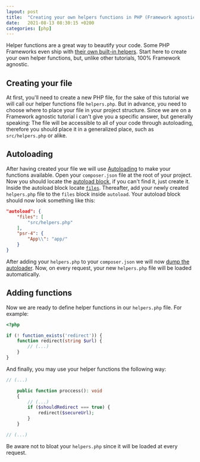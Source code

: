 ```yaml
---
layout: post
title:  "Creating your own helpers functions in PHP (Framework agnostic)"
date:   2021-08-13 08:30:15 +0200
categories: [php]
---
```


Helper functions are a great way to beautify your code. Some PHP Frameworks even ship with [their own built-in helpers](https://laravel.com/docs/8.x/helpers). Start here to create your own helper functions, but, unlike other tutorials, 100% Framework agnostic.

## Creating your file
At first, you'll need to create a new PHP file, for the sake of this tutorial we will call our helper functions file `helpers.php`. But in advance, you need to choose where to place your file in your project structure. Since we are on a Framework agnostic tutorial i can't give you a specific answer, but generally speaking: The file will be accessible to all of your code through autoloading, therefore you should place it in a generalized place, such as `src/helpers.php` or alike.

## Autoloading
After having created your file we will use [Autoloading](https://www.php.net/manual/en/language.oop5.autoload.php) to make your functions available. Open your `composer.json` file at the root of your project. Now you should locate the [autoload block](https://getcomposer.org/doc/04-schema.md#autoload), if you can't find it, just create it. Inside the autoload block locate [`files`](https://getcomposer.org/doc/04-schema.md#files). Thereafter, add your newly created `helpers.php` file to the `files` block inside `autoload`. Your autoload block should now look something like this:

```json
"autoload": {
    "files": [
        "src/helpers.php"
    ],
    "psr-4": {
        "App\\": "app/"
    }
}
```

After adding your `helpers.php` to your `composer.json` we will now [dump the autoloader](https://getcomposer.org/doc/03-cli.md#dump-autoload-dumpautoload-). Now, on every request, your new `helpers.php` file will be loaded automatically.

## Adding functions
Now we are ready to define helper functions in our `helpers.php` file. For example:

```php
<?php

if (! function_exists('redirect')) {
    function redirect(string $url) {
        // (...)
    }
}
```

And finally, you may use your helper functions the following way:

```php
// (...)

    public function proccess(): void
    {
        // (...)
        if ($shouldRedirect === true) {
            redirect($secureUrl);
        }
    }

// (...)
```

Be aware not to bloat your `helpers.php` since it will be loaded at every request.
